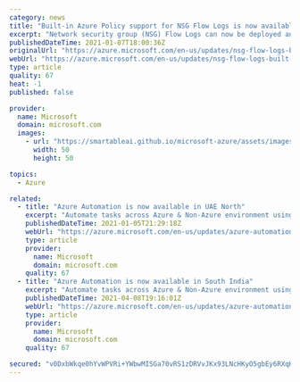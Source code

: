 ```yaml
---
category: news
title: "Built-in Azure Policy support for NSG Flow Logs is now available"
excerpt: "Network security group (NSG) Flow Logs can now be deployed and managed using built-in Azure policies.  You don't need to write your own policies to manage NSG Flow Log deployments."
publishedDateTime: 2021-01-07T18:00:36Z
originalUrl: "https://azure.microsoft.com/en-us/updates/nsg-flow-logs-built-in-azure-policy/"
webUrl: "https://azure.microsoft.com/en-us/updates/nsg-flow-logs-built-in-azure-policy/"
type: article
quality: 67
heat: -1
published: false

provider:
  name: Microsoft
  domain: microsoft.com
  images:
    - url: "https://smartableai.github.io/microsoft-azure/assets/images/organizations/microsoft.com-50x50.jpg"
      width: 50
      height: 50

topics:
  - Azure

related:
  - title: "Azure Automation is now available in UAE North"
    excerpt: "Automate tasks across Azure & Non-Azure environment using PowerShell and Python based scripts. "
    publishedDateTime: 2021-01-05T21:29:18Z
    webUrl: "https://azure.microsoft.com/en-us/updates/azure-automation-in-uae-north-region/"
    type: article
    provider:
      name: Microsoft
      domain: microsoft.com
    quality: 67
  - title: "Azure Automation is now available in South India"
    excerpt: "Automate tasks across Azure & Non-Azure environment using PowerShell and Python based scripts. "
    publishedDateTime: 2021-04-08T19:16:01Z
    webUrl: "https://azure.microsoft.com/en-us/updates/azure-automation-in-south-india-region/"
    type: article
    provider:
      name: Microsoft
      domain: microsoft.com
    quality: 67

secured: "v0DxbWkqe0hYvWPVRi+YWbwMISGa70vRS1zDRVvJKx93LNcHKyO5gbEy6RXqH4NBzj/LZJ8jagPSCEKub2p9CHqX1GH0Nl0PmI/Psrjz8gNSzSsoS92TsJyi2jmNxWVrDvdkqpjVU1GjtlTILVaYIfWcHd4w4hFJig0r2JeoCs1wAOJsIqph5S6pHx5dj1JySz31LDT7ciyc6Vc3GndsZ7vpFdU6ztPNb+lXP3QRuWfVdP4mYepCFlpBiv4mrhg+x3Ny8UGI/vz0JX94rzLvXYX+NuSnWaja9TiCChWUP6nWoFYtTLV43lQ37Y3pNcXFUEeKZ1LWvjzrFFcXfzX1TGz9tsYwdDUHpD4rWJu11zM=;hW6yHslU2EHdWtTxVD4XQw=="
---
```


